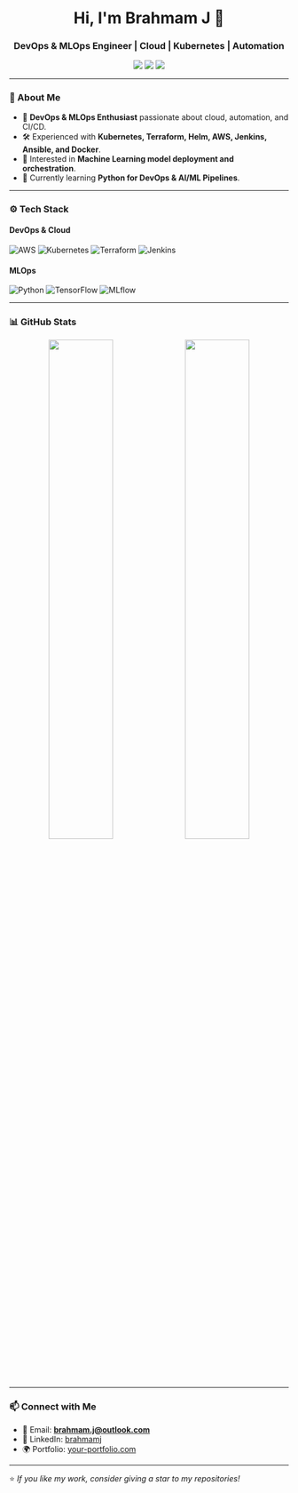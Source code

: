 <h1 align="center">Hi, I'm Brahmam J 👋</h1>
<h3 align="center">DevOps & MLOps Engineer | Cloud | Kubernetes | Automation</h3>

<p align="center">
  <a href="https://www.linkedin.com/in/brahmamj"><img src="https://img.shields.io/badge/-LinkedIn-blue?style=flat-square&logo=linkedin"></a>
  <a href="mailto:brahmam.j@outlook.com"><img src="https://img.shields.io/badge/-Email-red?style=flat-square&logo=gmail"></a>
  <a href="https://your-portfolio.com"><img src="https://img.shields.io/badge/-Portfolio-181717?style=flat-square&logo=github"></a>
</p>

---

### 🚀 About Me
- 🔧 **DevOps & MLOps Enthusiast** passionate about cloud, automation, and CI/CD.
- 🛠️ Experienced with **Kubernetes, Terraform, Helm, AWS, Jenkins, Ansible, and Docker**.
- 🤖 Interested in **Machine Learning model deployment and orchestration**.
- 📘 Currently learning **Python for DevOps & AI/ML Pipelines**.

---

### ⚙️ Tech Stack

#### **DevOps & Cloud**
![AWS](https://img.shields.io/badge/AWS-232F3E?style=flat-square&logo=amazon-aws&logoColor=white)
![Kubernetes](https://img.shields.io/badge/Kubernetes-326CE5?style=flat-square&logo=kubernetes&logoColor=white)
![Terraform](https://img.shields.io/badge/Terraform-7B42BC?style=flat-square&logo=terraform&logoColor=white)
![Jenkins](https://img.shields.io/badge/Jenkins-D24939?style=flat-square&logo=jenkins&logoColor=white)

#### **MLOps**
![Python](https://img.shields.io/badge/Python-3776AB?style=flat-square&logo=python&logoColor=white)
![TensorFlow](https://img.shields.io/badge/TensorFlow-FF6F00?style=flat-square&logo=tensorflow&logoColor=white)
![MLflow](https://img.shields.io/badge/MLflow-0194E2?style=flat-square&logo=mlflow&logoColor=white)

---

### 📊 GitHub Stats
<p align="center">
  <img src="https://github-readme-stats.vercel.app/api?username=brahmamj&show_icons=true&theme=dark" width="48%" />
  <img src="https://github-readme-streak-stats.herokuapp.com/?user=brahmamj&theme=dark" width="48%" />
</p>

---

### 📫 Connect with Me
- 📩 Email: **brahmam.j@outlook.com**
- 🔗 LinkedIn: [brahmamj](https://www.linkedin.com/in/brahmamj/)
- 🌍 Portfolio: [your-portfolio.com](https://your-portfolio.com)

---

⭐️ *If you like my work, consider giving a star to my repositories!*

